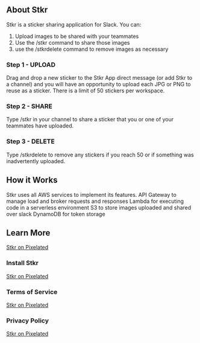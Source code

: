 
## About Stkr

Stkr is a sticker sharing application for Slack. You can:
1) Upload images to be shared with your teammates
2) Use the /stkr command to share those images
3) use the /stkrdelete command to remove images as necessary

### Step 1 - UPLOAD

Drag and drop a new sticker to the Stkr App direct message (or add Stkr to a channel) 
and you will have an opportunity to upload each JPG or PNG to reuse as a sticker. 
There is a limit of 50 stickers per workspace.

### Step 2 - SHARE

Type /stkr in your channel to share a sticker that you or one of your teammates have uploaded.

### Step 3 - DELETE
Type /stkrdelete to remove any stickers if you reach 50 or if something was inadvertently uploaded.

## How it Works
Stkr uses all AWS services to implement its features.
API Gateway to manage load and broker requests and responses
Lambda for executing code in a serverless environment
S3 to store images uploaded and shared over slack
DynamoDB for token storage

## Learn More

[Stkr on Pixelated](https://pixelated.tech/stkr.html)

### Install Stkr

[Stkr on Pixelated](https://pixelated.tech/stkr.html)

### Terms of Service

[Stkr on Pixelated](https://pixelated.tech/stkr.html)

### Privacy Policy

[Stkr on Pixelated](https://pixelated.tech/stkr.html)
